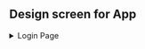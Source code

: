 ## Design screen for App

<details>
<summary>Login Page</summary>

![](https://res.cloudinary.com/hoavo1620/image/upload/v1624345010/Ask.io%20Decription/Design/ScreenShot_20210622135543_j7hjed.png)

</details>

